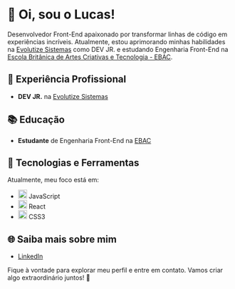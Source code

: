 # 👋 Oi, sou o Lucas!

Desenvolvedor Front-End apaixonado por transformar linhas de código em experiências incríveis. Atualmente, estou aprimorando minhas habilidades na [Evolutize Sistemas](https://evolutize.com.br) como DEV JR. e estudando Engenharia Front-End na [Escola Britânica de Artes Criativas e Tecnologia - EBAC](https://ebaconline.com.br).

## 💼 Experiência Profissional

- **DEV JR.** na [Evolutize Sistemas](https://evolutize.com.br)

## 📚 Educação

- **Estudante** de Engenharia Front-End na [EBAC](https://ebaconline.com.br)

## 🚀 Tecnologias e Ferramentas

Atualmente, meu foco está em:

- <img width="20" src="https://cdn.jsdelivr.net/gh/devicons/devicon/icons/javascript/javascript-original.svg" /> JavaScript
- <img width="20" src="https://cdn.jsdelivr.net/gh/devicons/devicon/icons/react/react-original.svg" /> React
- <img width="20" src="https://cdn.jsdelivr.net/gh/devicons/devicon/icons/css3/css3-original.svg" /> CSS3

## 🌐 Saiba mais sobre mim

- [LinkedIn](https://www.linkedin.com/in/lucas-von-helden-sch%C3%BCnemann-213590219/)

Fique à vontade para explorar meu perfil e entre em contato. Vamos criar algo extraordinário juntos! 🚀
